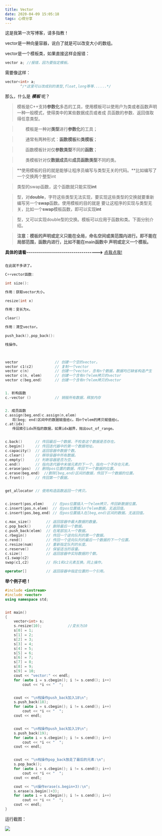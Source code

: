```yaml
---
title: Vector
date: 2020-04-09 15:05:18
tags: 心得分享
---
```

这是我第一次写博客，请多指教！

vector是一种向量容器，说白了就是可以改变大小的数组。

vector是一个模板类，如果直接这样会报错：
```cpp
vector a; //报错，因为要指定模板。 
```
需要像这样：
<!--more-->
```cpp
vector<int> a;
       ^/*这里可以改成别的类型,float,long等等......*/
```


那么，什么是 *****模板***** 呢？

> 模板是C++支持**参数化**多态的工具，使用模板可以使用户为类或者函数声明一种一般模式，使得类中的某些数据成员或者成
员函数的参数、返回值取得任意类型。

> 　　模板是一种对**类型**进行**参数化**的工具；

> 　　通常有两种形式：**函数模板**和**类模板**；

> 　　函数模板针对仅**参数类型**不同的**函数**；

> 　　类模板针对仅**数据成员**和**成员函数类型**不同的类。

> **使用模板的目的就是能够让程序员编写与类型无关的代码。**比如编写了一个交换两个整型int

> 类型的swap函数，这个函数就只能实现**int**

> 型，对**double**，字符这些类型无法实现，要实现这些类型的交换就要重新编写另一个**swap**函数。使用模板的目的就是
要让这程序的实现与类型无关，比如一个**swap**模板函数，即可以实现**int**

> 型，又可以实现double型的交换。模板可以应用于函数和类。下面分别介绍。

> **注意：模板的声明或定义只能在全局，命名空间或类范围内进行。即不能在局部范围，函数内进行，比如不能在main函数中
声明或定义一个模板。**

**具体的请看\-\-\-\-\-\-\-\-\-\-\-\-\-\-\-\-\-\-\-\-\-\-\-\-\-\-\-\-\-\-\-\-\-\-\--\>**
[点我点我!](http://www.cnblogs.com/gw811/archive/2012/10/25/2736224.html)

```cpp

在此就不多讲了。

C++vector函数:

int size():

作用：获取vector大小。

resize(int x)

作用：变长为x。

clear()

作用：清空vector。

push_back(),pop_back():

栈操作。

 

vector                 // 创建一个空的vector。
vector c1(c2)          // 复制一个vector
vector c(n)            // 创建一个vector，含有n个数据，数据均已缺省构造产生
vector c(n, elem)      // 创建一个含有n个elem拷贝的vector
vector c(beg,end)      // 创建一个含有n个elem拷贝的vector


1. 析构函数
c.~vector ()           // 销毁所有数据，释放内存


2. 成员函数
c.assign(beg,end)c.assign(n,elem)
　　将[beg; end)区间中的数据赋值给c。将n个elem的拷贝赋值给c。
c.at(idx)
　　传回索引idx所指的数据，如果idx越界，抛出out_of_range。


c.back()      // 传回最后一个数据，不检查这个数据是否存在。
c.begin()     // 传回迭代器中的第一个数据地址。
c.capacity()  // 返回容器中数据个数。
c.clear()     // 移除容器中所有数据。
c.empty()     // 判断容器是否为空。
c.end()       // 指向迭代器中末端元素的下一个，指向一个不存在元素。
c.erase(pos)  // 删除pos位置的数据，传回下一个数据的位置。
c.erase(beg,end)  //删除[beg,end)区间的数据，传回下一个数据的位置。
c.front()     // 传回第一个数据。


get_allocator // 使用构造函数返回一个拷贝。


c.insert(pos,elem)    // 在pos位置插入一个elem拷贝，传回新数据位置。
c.insert(pos,n,elem)  // 在pos位置插入n个elem数据。无返回值。
c.insert(pos,beg,end) // 在pos位置插入在[beg,end)区间的数据。无返回值。
　　
c.max_size()       // 返回容器中最大数据的数量。
c.pop_back()       // 删除最后一个数据。
c.push_back(elem)  // 在尾部加入一个数据。
c.rbegin()         // 传回一个逆向队列的第一个数据。
c.rend()           // 传回一个逆向队列的最后一个数据的下一个位置。
c.resize(num)      // 重新指定队列的长度。
c.reserve()        // 保留适当的容量。
c.size()           // 返回容器中实际数据的个数。
c1.swap(c2)
swap(c1,c2)        // 将c1和c2元素互换。同上操作。

operator[]         // 返回容器中指定位置的一个引用。
```

**举个例子吧！**
```cpp
#include <iostream>
#include <vector>
using namespace std;


int main()
{
    vector<int> s;
    s.resize(10);            //变长为10
    s[0] = 1;
    s[1] = 2;
    s[2] = 3;
    s[3] = 4;
    s[4] = 5;
    s[5] = 6;
    s[6] = 7;
    s[7] = 8;
    s[8] = 9;
    s[9] = 10;
    cout << "vector:" << endl;
    for (auto i = s.cbegin(); i != s.cend(); i++)
        cout << *i << "  ";


    cout << "\n栈操作push_back加入18\n";
    s.push_back(18);
    for (auto i = s.cbegin(); i != s.cend(); i++)
        cout << *i << "  ";
    cout << endl;


    cout << "\n栈操作push_back加入19\n";
    s.push_back(19);
    for (auto i = s.cbegin(); i != s.cend(); i++)
        cout << *i << "  ";
    cout << endl;


    cout << "\n栈操作pop_back放走了最后的元素:\n";
    s.pop_back();
    for (auto i = s.cbegin(); i != s.cend(); i++)
        cout << *i << "  ";
    cout << endl;

    cout << "\n操作erase(s.begin+3):\n";
    s.erase(s.begin()+3);
    for (auto i = s.cbegin(); i != s.cend(); i++)
        cout << *i << "  ";
    cout << endl;
}
```

运行截图：

![](Pictures/10000201000002DA000001DE39091E0CCD706666.png)